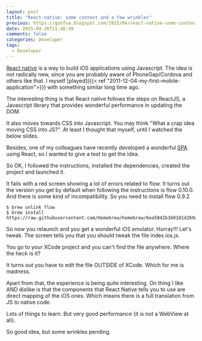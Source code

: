 ```yaml
---
layout: post
title: "React-native: some context and a few wrinkles"
previous: https://gonfva.blogspot.com/2015/04/react-native-some-context-and-few.html
date: 2015-04-26T11:48:49
comments: false
categories: Developer
tags:
  - Developer
---
```


[React native](https://facebook.github.io/react-native/) is a way to build iOS applications using Javascript. The idea is not radically new, since you are probably aware of PhoneGap/Cordova and others like that. I myself [played]({{< ref "2011-12-04-my-first-mobile-application">}}) with something similar long time ago.


The interesting thing is that React native follows the steps on ReactJS, a Javascript library that provides wonderful performance in updating the DOM.


It also moves towards CSS into Javascript. You may think "What a crap idea moving CSS into JS?". At least I thought that myself, until I watched the below slides.

<script async="" class="speakerdeck-embed" data-id="2e15908049bb013230960224c1b4b8bd" data-ratio="1.33333333333333" src="//speakerdeck.com/assets/embed.js"></script>

Besides, one of my colleagues have recently developed a wonderful [SPA](http://en.wikipedia.org/wiki/Single-page_application) using React, so  I wanted to give a test to get the idea.



So OK, I followed the instructions, installed the dependencies, created the project and launched it.


It fails with a red screen showing a lot of errors related to flow. It turns out the version you get by default when following the instructions is flow 0.10.0. And there is some kind of incompatibility. So you need to install flow 0.9.2



```
$ brew unlink flow
$ brew install https://raw.githubusercontent.com/Homebrew/homebrew/6ea5842b3b0101d269a3d66bc44456222da82cc6/Library/Formula/flow.rb
```

So now you relaunch and you get a wonderful iOS emulator. Hurray!!! Let's tweak. The screen tells you that you should tweak the file index.ios.js.


You go to your XCode project and you can't find the file anywhere. Where the heck is it?


It turns out you have to edit the file OUTSIDE of XCode. Which for me is madness.


Apart from that, the experience is being quite interesting. On thing I like AND dislike is that the components that React Native tells you to use are direct mapping of the iOS ones. Which means there is a full translation from JS to native code.


Lots of things to learn. But very good performance (it is not a WebView at all).


So good idea, but some wrinkles pending.
